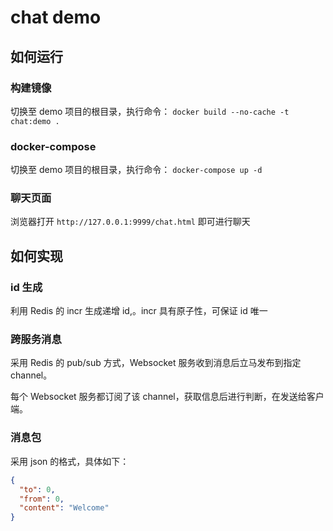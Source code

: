 # chat demo

## 如何运行

### 构建镜像

切换至 demo 项目的根目录，执行命令： `docker build --no-cache -t chat:demo .`

### docker-compose

切换至 demo 项目的根目录，执行命令： `docker-compose up -d`

### 聊天页面

浏览器打开 `http://127.0.0.1:9999/chat.html` 即可进行聊天

## 如何实现

### id 生成

利用 Redis 的 incr 生成递增 id,。incr 具有原子性，可保证 id 唯一

### 跨服务消息

采用 Redis 的 pub/sub 方式，Websocket 服务收到消息后立马发布到指定 channel。

每个 Websocket 服务都订阅了该 channel，获取信息后进行判断，在发送给客户端。

### 消息包

采用 json 的格式，具体如下：

```json
{
  "to": 0,
  "from": 0,
  "content": "Welcome"
}
```